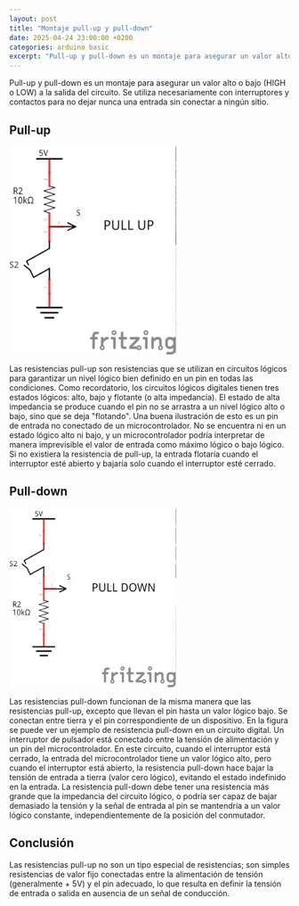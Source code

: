 ```yaml
---
layout: post
title: "Montaje pull-up y pull-down"
date: 2025-04-24 23:00:00 +0200
categories: arduino basic
excerpt: "Pull-up y pull-down es un montaje para asegurar un valor alto o bajo (HIGH o LOW) a la salida del circuito. Se utiliza necesariamente con interruptores y contactos para no dejar nunca una entrada sin conectar a ningún sitio."
---
```


[img1]: /assets/images/ard/ard_04_01.png "Pull-up"
[img2]: /assets/images/ard/ard_04_02.png "Pull-down"

Pull-up y pull-down es un montaje para asegurar un valor alto o bajo (HIGH o LOW) a la salida del circuito. Se utiliza necesariamente con interruptores y contactos para no dejar nunca una entrada sin conectar a ningún sitio.

## Pull-up

![Pull-up][img1]

Las resistencias pull-up son resistencias que se utilizan en circuitos lógicos para garantizar un nivel lógico bien definido en un pin en todas las condiciones. Como recordatorio, los circuitos lógicos digitales tienen tres estados lógicos: alto, bajo y flotante (o alta impedancia). El estado de alta impedancia se produce cuando el pin no se arrastra a un nivel lógico alto o bajo, sino que se deja "flotando". Una buena ilustración de esto es un pin de entrada no conectado de un microcontrolador. No se encuentra ni en un estado lógico alto ni bajo, y un microcontrolador podría interpretar de manera imprevisible el valor de entrada como máximo lógico o bajo lógico. Si no existiera la resistencia de pull-up, la entrada flotaría cuando el interruptor esté abierto y bajaría solo cuando el interruptor esté cerrado.

## Pull-down

![Pull-down][img2]

Las resistencias pull-down funcionan de la misma manera que las resistencias pull-up, excepto que llevan el pin hasta un valor lógico bajo. Se conectan entre tierra y el pin correspondiente de un dispositivo. En la figura se puede ver un ejemplo de resistencia pull-down en un circuito digital. Un interruptor de pulsador está conectado entre la tensión de alimentación y un pin del microcontrolador. En este circuito, cuando el interruptor está cerrado, la entrada del microcontrolador tiene un valor lógico alto, pero cuando el interruptor está abierto, la resistencia pull-down hace bajar la tensión de entrada a tierra (valor cero lógico), evitando el estado indefinido en la entrada. La resistencia pull-down debe tener una resistencia más grande que la impedancia del circuito lógico, o podría ser capaz de bajar demasiado la tensión y la señal de entrada al pin se mantendría a un valor lógico constante, independientemente de la posición del conmutador.

## Conclusión

Las resistencias pull-up no son un tipo especial de resistencias; son simples resistencias de valor fijo conectadas entre la alimentación de tensión (generalmente + 5V) y el pin adecuado, lo que resulta en definir la tensión de entrada o salida en ausencia de un señal de conducción.
